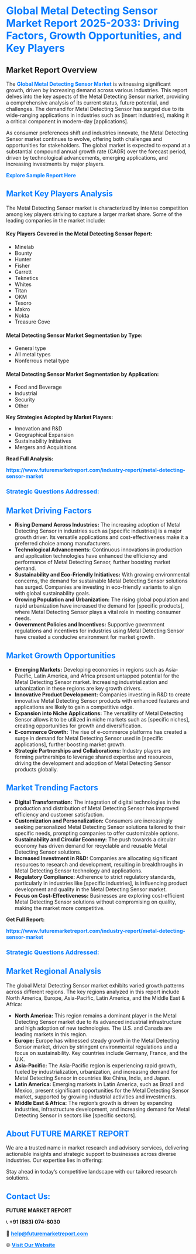 <h1 style="color: #007BFF;">Global Metal Detecting Sensor Market Report 2025-2033: Driving Factors, Growth Opportunities, and Key Players</h1>

<section id="overview">
<h2>Market Report Overview</h2>
<p>The <a href="https://www.futuremarketreport.com/industry-report/metal-detecting-sensor-market" style="color: #007BFF; text-decoration: none;"><strong>Global Metal Detecting Sensor Market</strong></a> is witnessing significant growth, driven by increasing demand across various industries. This report delves into the key aspects of the Metal Detecting Sensor market, providing a comprehensive analysis of its current status, future potential, and challenges. The demand for Metal Detecting Sensor has surged due to its wide-ranging applications in industries such as [insert industries], making it a critical component in modern-day [applications].</p>
<p>As consumer preferences shift and industries innovate, the Metal Detecting Sensor market continues to evolve, offering both challenges and opportunities for stakeholders. The global market is expected to expand at a substantial compound annual growth rate (CAGR) over the forecast period, driven by technological advancements, emerging applications, and increasing investments by major players.</p>
</section>

<section id="overview">
<p><a href="https://www.futuremarketreport.com/request-sample/reportId=43443" style="color: #007BFF; text-decoration: none;"><strong>Explore Sample Report Here</strong></a></p>
</section>

<section id="key-players">
<h2 style="color: #007BFF;">Market Key Players Analysis</h2>
<p>The Metal Detecting Sensor market is characterized by intense competition among key players striving to capture a larger market share. Some of the leading companies in the market include:</p>
<h4>Key Players Covered in the Metal Detecting Sensor Report:</h4>
<ul><li>Minelab</li><li>Bounty</li><li>Hunter</li><li>Fisher</li><li>Garrett</li><li>Teknetics</li><li>Whites</li><li>Titan</li><li>OKM</li><li>Tesoro</li><li>Makro</li><li>Nokta</li><li>Treasure Cove</li></ul>
<h4>Metal Detecting Sensor Market Segmentation by Type:</h4>
<ul><li>General type</li><li>All metal types</li><li>Nonferrous metal type</li></ul>

<h4>Metal Detecting Sensor Market Segmentation by Application:</h4>
<ul><li>Food and Beverage</li><li>Industrial</li><li>Security</li><li>Other</li></ul>
<p><strong>Key Strategies Adopted by Market Players:</strong></p>
<ul>
<li>Innovation and R&D</li>
<li>Geographical Expansion</li>
<li>Sustainability Initiatives</li>
<li>Mergers and Acquisitions</li>
</ul>
</section>

<section>
<p><strong>Read Full Analysis: </strong></p><a href="https://www.futuremarketreport.com/industry-report/metal-detecting-sensor-market" style="color: #007BFF; text-decoration: none;"><strong>https://www.futuremarketreport.com/industry-report/metal-detecting-sensor-market</strong></a>
<h3 style="color: #007BFF;">Strategic Questions Addressed:</h3>
</section>

<section id="driving-factors">
<h2 style="color: #007BFF;">Market Driving Factors</h2>
<ul>
<li><strong>Rising Demand Across Industries:</strong> The increasing adoption of Metal Detecting Sensor in industries such as [specific industries] is a major growth driver. Its versatile applications and cost-effectiveness make it a preferred choice among manufacturers.</li>
<li><strong>Technological Advancements:</strong> Continuous innovations in production and application technologies have enhanced the efficiency and performance of Metal Detecting Sensor, further boosting market demand.</li>
<li><strong>Sustainability and Eco-Friendly Initiatives:</strong> With growing environmental concerns, the demand for sustainable Metal Detecting Sensor solutions has surged. Companies are investing in eco-friendly variants to align with global sustainability goals.</li>
<li><strong>Growing Population and Urbanization:</strong> The rising global population and rapid urbanization have increased the demand for [specific products], where Metal Detecting Sensor plays a vital role in meeting consumer needs.</li>
<li><strong>Government Policies and Incentives:</strong> Supportive government regulations and incentives for industries using Metal Detecting Sensor have created a conducive environment for market growth.</li>
</ul>
</section>

<section id="growth-opportunities">
<h2 style="color: #007BFF;">Market Growth Opportunities</h2>
<ul>
<li><strong>Emerging Markets:</strong> Developing economies in regions such as Asia-Pacific, Latin America, and Africa present untapped potential for the Metal Detecting Sensor market. Increasing industrialization and urbanization in these regions are key growth drivers.</li>
<li><strong>Innovative Product Development:</strong> Companies investing in R&D to create innovative Metal Detecting Sensor products with enhanced features and applications are likely to gain a competitive edge.</li>
<li><strong>Expansion into Niche Applications:</strong> The versatility of Metal Detecting Sensor allows it to be utilized in niche markets such as [specific niches], creating opportunities for growth and diversification.</li>
<li><strong>E-commerce Growth:</strong> The rise of e-commerce platforms has created a surge in demand for Metal Detecting Sensor used in [specific applications], further boosting market growth.</li>
<li><strong>Strategic Partnerships and Collaborations:</strong> Industry players are forming partnerships to leverage shared expertise and resources, driving the development and adoption of Metal Detecting Sensor products globally.</li>
</ul>
</section>

<section id="trending-factors">
<h2 style="color: #007BFF;">Market Trending Factors</h2>
<ul>
<li><strong>Digital Transformation:</strong> The integration of digital technologies in the production and distribution of Metal Detecting Sensor has improved efficiency and customer satisfaction.</li>
<li><strong>Customization and Personalization:</strong> Consumers are increasingly seeking personalized Metal Detecting Sensor solutions tailored to their specific needs, prompting companies to offer customizable options.</li>
<li><strong>Sustainability and Circular Economy:</strong> The push towards a circular economy has driven demand for recyclable and reusable Metal Detecting Sensor solutions.</li>
<li><strong>Increased Investment in R&D:</strong> Companies are allocating significant resources to research and development, resulting in breakthroughs in Metal Detecting Sensor technology and applications.</li>
<li><strong>Regulatory Compliance:</strong> Adherence to strict regulatory standards, particularly in industries like [specific industries], is influencing product development and quality in the Metal Detecting Sensor market.</li>
<li><strong>Focus on Cost-Effectiveness:</strong> Businesses are exploring cost-efficient Metal Detecting Sensor solutions without compromising on quality, making the market more competitive.</li>
</ul>
</section>

<section>
<p><strong>Get Full Report: </strong></p><a href="https://www.futuremarketreport.com/industry-report/metal-detecting-sensor-market" style="color: #007BFF; text-decoration: none;"><strong>https://www.futuremarketreport.com/industry-report/metal-detecting-sensor-market</strong></a>
<h3 style="color: #007BFF;">Strategic Questions Addressed:</h3>
</section>


<section id="regional-analysis">
<h2 style="color: #007BFF;">Market Regional Analysis</h2>
<p>The global Metal Detecting Sensor market exhibits varied growth patterns across different regions. The key regions analyzed in this report include North America, Europe, Asia-Pacific, Latin America, and the Middle East & Africa:</p>
<ul>
<li><strong>North America:</strong> This region remains a dominant player in the Metal Detecting Sensor market due to its advanced industrial infrastructure and high adoption of new technologies. The U.S. and Canada are leading markets in this region.</li>
<li><strong>Europe:</strong> Europe has witnessed steady growth in the Metal Detecting Sensor market, driven by stringent environmental regulations and a focus on sustainability. Key countries include Germany, France, and the U.K.</li>
<li><strong>Asia-Pacific:</strong> The Asia-Pacific region is experiencing rapid growth, fueled by industrialization, urbanization, and increasing demand for Metal Detecting Sensor in countries like China, India, and Japan.</li>
<li><strong>Latin America:</strong> Emerging markets in Latin America, such as Brazil and Mexico, present significant opportunities for the Metal Detecting Sensor market, supported by growing industrial activities and investments.</li>
<li><strong>Middle East & Africa:</strong> The region’s growth is driven by expanding industries, infrastructure development, and increasing demand for Metal Detecting Sensor in sectors like [specific sectors].</li>
</ul>
</section>

<footer>
<h2 style="color: #007BFF;">About FUTURE MARKET REPORT</h2>
<p>We are a trusted name in market research and advisory services, delivering actionable insights and strategic support to businesses across diverse industries. Our expertise lies in offering:</p>

<p>Stay ahead in today’s competitive landscape with our tailored research solutions.</p>

<h2 style="color: #007BFF;">Contact Us:</h2>
<p><strong>FUTURE MARKET REPORT</strong></p>
<p>📞 <strong>+91 (883) 074-8030</strong></p>
<p>📧 <strong><a href="mailto:help@futuremarketreport.com" style="color: #007BFF;">help@futuremarketreport.com</a></strong></p>
<p>🌐 <strong><a href="https://www.futuremarketreport.com/" style="color: #007BFF;">Visit Our Website</a></strong></p>
</footer>